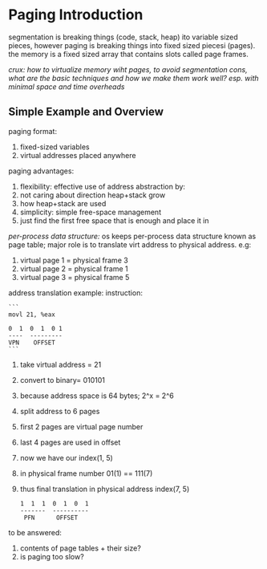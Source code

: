 # Paging Introduction

segmentation is breaking things (code, stack, heap) ito variable sized pieces,
however paging is breaking things into fixed sized piecesi (pages). the memory
is a fixed sized array that contains slots called page frames.

*crux: how to virtualize memory wiht pages, to avoid segmentation cons, what
are the basic techniques and how we make them work well? esp. with minimal space and time overheads*

## Simple Example and Overview
paging format:
1. fixed-sized variables
1. virtual addresses placed anywhere

paging advantages:
1. flexibility: effective use of address abstraction by:
 1. not caring about direction heap+stack grow
 1. how heap+stack are used
1. simplicity: simple free-space management
 1. just find the first free space that is enough and place it in

*per-process data structure:* os keeps per-process data structure known as 
page table; major role is to translate virt address to physical address. e.g:
 1. virtual page 1 = physical frame 3
 1. virtual page 2 = physical frame 1
 1. virtual page 3 = physical frame 5

address translation example:
instruction:

	```
	movl 21, %eax

	0  1  0  1  0 1
	----  ---------
	VPN    OFFSET
	```

1. take virtual address = 21
1. convert to binary= 010101
1. because address space is 64 bytes; 2^x = 2^6
1. split address to 6 pages
1. first 2 pages are virtual page number
1. last 4 pages are used in offset
1. now we have our index(1, 5)
1. in physical frame number 01(1) == 111(7)
1. thus final translation in physical address index(7, 5)

	```
	1  1  1  0  1  0  1
	-------  ----------
	 PFN	  OFFSET
	```

to be answered:
1. contents of page tables + their size?
1. is paging too slow?
